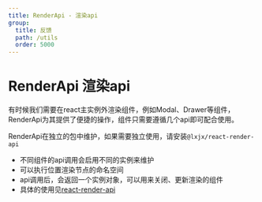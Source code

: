 ```yaml
---
title: RenderApi - 渲染api
group:
  title: 反馈
  path: /utils
  order: 5000
---
```


# RenderApi 渲染api

有时候我们需要在react主实例外渲染组件，例如Modal、Drawer等组件，RenderApi为其提供了便捷的操作，组件只需要遵循几个api即可配合使用。

RenderApi在独立的包中维护，如果需要独立使用，请安装`@lxjx/react-render-api`

* 不同组件的api调用会启用不同的实例来维护
* 可以执行位置渲染节点的命名空间
* api调用后，会返回一个实例对象，可以用来关闭、更新渲染的组件
* 具体的使用见[react-render-api](https://github.com/Iixianjie/react-render-api)




